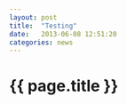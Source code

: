 ```yaml
---
layout: post
title:  "Testing"
date:   2013-06-08 12:51:20
categories: news
---
```


<h1>{{ page.title }}</h1>
